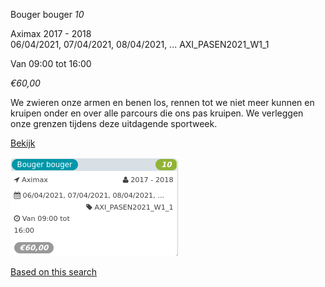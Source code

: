 Bouger bouger *10*

Aximax 2017 - 2018  
06/04/2021, 07/04/2021, 08/04/2021, ... AXI\_PASEN2021\_W1\_1  

Van 09:00 tot 16:00

*€60,00*

  

We zwieren onze armen en benen los, rennen tot we niet meer kunnen en kruipen onder en over alle parcours die ons pas kruipen. We verleggen onze grenzen tijdens deze uitdagende sportweek.

[Bekijk](https://tickets.vgc.be/activity/subscribe/AXI_PASEN2021_W1_1)

![](58051.png)

[Based on this search](https://tickets.vgc.be/activity/index?&vrijeplaatsen=1&Age%5B%5D=3%2C4&entity=152&Period%5B%5D=347)